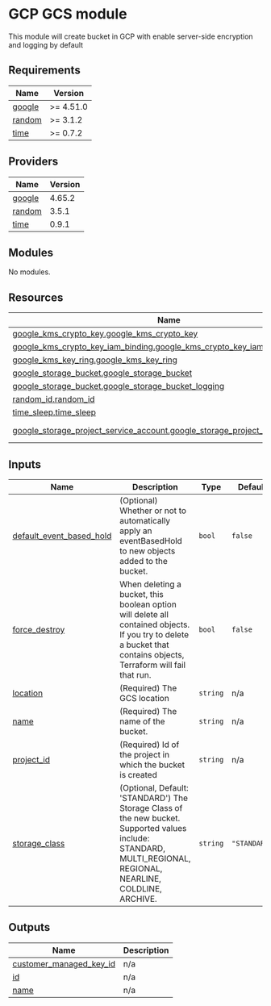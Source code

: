 # GCP GCS module

This module will create bucket in GCP with enable server-side encryption and logging by default

<!-- BEGIN_TF_DOCS -->
## Requirements

| Name | Version |
|------|---------|
| <a name="requirement_google"></a> [google](#requirement\_google) | >= 4.51.0 |
| <a name="requirement_random"></a> [random](#requirement\_random) | >= 3.1.2 |
| <a name="requirement_time"></a> [time](#requirement\_time) | >= 0.7.2 |

## Providers

| Name | Version |
|------|---------|
| <a name="provider_google"></a> [google](#provider\_google) | 4.65.2 |
| <a name="provider_random"></a> [random](#provider\_random) | 3.5.1 |
| <a name="provider_time"></a> [time](#provider\_time) | 0.9.1 |

## Modules

No modules.

## Resources

| Name | Type |
|------|------|
| [google_kms_crypto_key.google_kms_crypto_key](https://registry.terraform.io/providers/hashicorp/google/latest/docs/resources/kms_crypto_key) | resource |
| [google_kms_crypto_key_iam_binding.google_kms_crypto_key_iam_binding](https://registry.terraform.io/providers/hashicorp/google/latest/docs/resources/kms_crypto_key_iam_binding) | resource |
| [google_kms_key_ring.google_kms_key_ring](https://registry.terraform.io/providers/hashicorp/google/latest/docs/resources/kms_key_ring) | resource |
| [google_storage_bucket.google_storage_bucket](https://registry.terraform.io/providers/hashicorp/google/latest/docs/resources/storage_bucket) | resource |
| [google_storage_bucket.google_storage_bucket_logging](https://registry.terraform.io/providers/hashicorp/google/latest/docs/resources/storage_bucket) | resource |
| [random_id.random_id](https://registry.terraform.io/providers/hashicorp/random/latest/docs/resources/id) | resource |
| [time_sleep.time_sleep](https://registry.terraform.io/providers/hashicorp/time/latest/docs/resources/sleep) | resource |
| [google_storage_project_service_account.google_storage_project_service_account](https://registry.terraform.io/providers/hashicorp/google/latest/docs/data-sources/storage_project_service_account) | data source |

## Inputs

| Name | Description | Type | Default | Required |
|------|-------------|------|---------|:--------:|
| <a name="input_default_event_based_hold"></a> [default\_event\_based\_hold](#input\_default\_event\_based\_hold) | (Optional) Whether or not to automatically apply an eventBasedHold to new objects added to the bucket. | `bool` | `false` | no |
| <a name="input_force_destroy"></a> [force\_destroy](#input\_force\_destroy) | When deleting a bucket, this boolean option will delete all contained objects. If you try to delete a bucket that contains objects, Terraform will fail that run. | `bool` | `false` | no |
| <a name="input_location"></a> [location](#input\_location) | (Required) The GCS location | `string` | n/a | yes |
| <a name="input_name"></a> [name](#input\_name) | (Required) The name of the bucket. | `string` | n/a | yes |
| <a name="input_project_id"></a> [project\_id](#input\_project\_id) | (Required) Id of the project in which the bucket is created | `string` | n/a | yes |
| <a name="input_storage_class"></a> [storage\_class](#input\_storage\_class) | (Optional, Default: 'STANDARD') The Storage Class of the new bucket. Supported values include: STANDARD, MULTI\_REGIONAL, REGIONAL, NEARLINE, COLDLINE, ARCHIVE. | `string` | `"STANDARD"` | no |

## Outputs

| Name | Description |
|------|-------------|
| <a name="output_customer_managed_key_id"></a> [customer\_managed\_key\_id](#output\_customer\_managed\_key\_id) | n/a |
| <a name="output_id"></a> [id](#output\_id) | n/a |
| <a name="output_name"></a> [name](#output\_name) | n/a |
<!-- END_TF_DOCS -->
